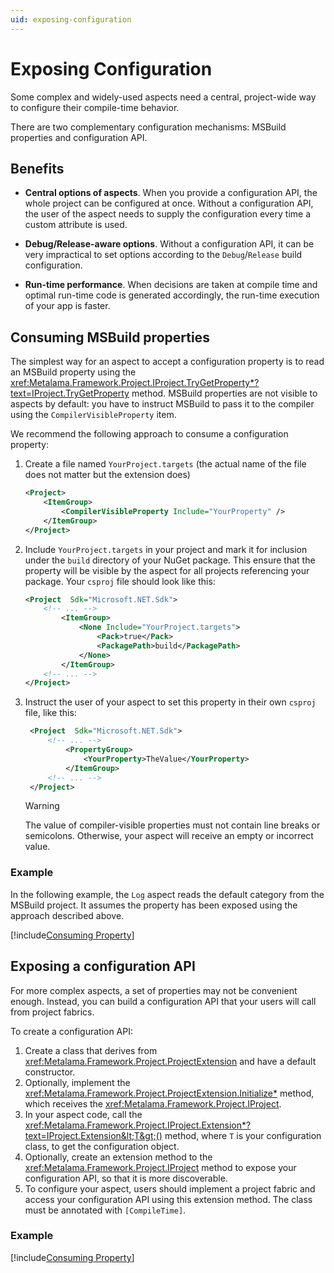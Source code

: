 ```yaml
---
uid: exposing-configuration
---
```


# Exposing Configuration

Some complex and widely-used aspects need a central, project-wide way to configure their compile-time behavior.

There are two complementary configuration mechanisms: MSBuild properties and configuration API.

## Benefits

* **Central options of aspects**. When you provide a configuration API, the whole project can be configured at once. Without a configuration API, the user of the aspect needs to supply the configuration every time a custom attribute is used.

* **Debug/Release-aware options**. Without a configuration API, it can be very impractical to set options according to the `Debug`/`Release` build configuration.

* **Run-time performance**. When decisions are taken at compile time and optimal run-time code is generated accordingly, the run-time execution of your app is faster.


## Consuming MSBuild properties

The simplest way for an aspect to accept a configuration property is to read an MSBuild property using the <xref:Metalama.Framework.Project.IProject.TryGetProperty*?text=IProject.TryGetProperty> method. MSBuild properties are not visible to aspects by default: you have to instruct MSBuild to pass it to the compiler using the `CompilerVisibleProperty` item.

We recommend the following approach to consume a configuration property:

1. Create a file named `YourProject.targets` (the actual name of the file does not matter but the extension does) 
 
    ```xml
    <Project>
        <ItemGroup>
            <CompilerVisibleProperty Include="YourProperty" />
        </ItemGroup>
    </Project>
    ```


2. Include `YourProject.targets` in your project and mark it for inclusion under the `build` directory of your NuGet package. This ensure that the property will be visible by the aspect for all projects referencing your package. Your `csproj` file should look like this:

    ```xml
    <Project  Sdk="Microsoft.NET.Sdk">
        <!-- ... -->
            <ItemGroup>
                <None Include="YourProject.targets">
                    <Pack>true</Pack>
                    <PackagePath>build</PackagePath>
                </None>    
            </ItemGroup>
        <!-- ... -->    
    </Project>
    ```

3. Instruct the user of your aspect to set this property in their own `csproj` file, like this:
 
   ```xml
    <Project  Sdk="Microsoft.NET.Sdk">
        <!-- ... -->
            <PropertyGroup>
                <YourProperty>TheValue</YourProperty>    
            </ItemGroup>
        <!-- ... -->    
    </Project>
    ```

    > [!WARNING]
    > The value of compiler-visible properties must not contain line breaks or semicolons. Otherwise, your aspect will receive an empty or incorrect value. 


### Example

In the following example, the `Log` aspect reads the default category from the MSBuild project. It assumes the property has been exposed using the approach described above.

[!include[Consuming Property](../../code/Metalama.Documentation.SampleCode.AspectFramework/ConsumingProperty.cs)]


## Exposing a configuration API

For more complex aspects, a set of properties may not be convenient enough. Instead, you can build a configuration API that your users will call from project fabrics.

To create a configuration API:

1. Create a class that derives from <xref:Metalama.Framework.Project.ProjectExtension> and have a default constructor. 
2. Optionally, implement the <xref:Metalama.Framework.Project.ProjectExtension.Initialize*> method, which receives the <xref:Metalama.Framework.Project.IProject>. 
3. In your aspect code, call the <xref:Metalama.Framework.Project.IProject.Extension*?text=IProject.Extension&lt;T&gt;()> method, where `T` is your configuration class, to get the configuration object.
4. Optionally, create an extension method to the <xref:Metalama.Framework.Project.IProject> method to expose your configuration API, so that it is more discoverable.
5. To configure your aspect, users should implement a project fabric and access your configuration API using this extension method. The class must be annotated with `[CompileTime]`.

### Example

[!include[Consuming Property](../../code/Metalama.Documentation.SampleCode.AspectFramework/AspectConfiguration.cs)]
